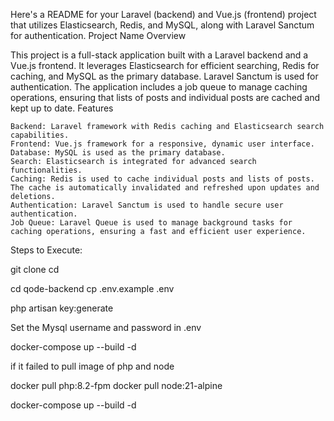 Here's a README for your Laravel (backend) and Vue.js (frontend) project that utilizes Elasticsearch, Redis, and MySQL, along with Laravel Sanctum for authentication.
Project Name
Overview

This project is a full-stack application built with a Laravel backend and a Vue.js frontend. It leverages Elasticsearch for efficient searching, Redis for caching, and MySQL as the primary database. Laravel Sanctum is used for authentication. The application includes a job queue to manage caching operations, ensuring that lists of posts and individual posts are cached and kept up to date.
Features

    Backend: Laravel framework with Redis caching and Elasticsearch search capabilities.
    Frontend: Vue.js framework for a responsive, dynamic user interface.
    Database: MySQL is used as the primary database.
    Search: Elasticsearch is integrated for advanced search functionalities.
    Caching: Redis is used to cache individual posts and lists of posts. The cache is automatically invalidated and refreshed upon updates and deletions.
    Authentication: Laravel Sanctum is used to handle secure user authentication.
    Job Queue: Laravel Queue is used to manage background tasks for caching operations, ensuring a fast and efficient user experience.

Steps to Execute:

git clone <repository-url>
cd <project-directory>

cd qode-backend
cp .env.example .env

php artisan key:generate

Set the Mysql username and password in .env

docker-compose up --build -d

if it failed to pull image of php and node

docker pull php:8.2-fpm
docker pull node:21-alpine

docker-compose up --build -d
